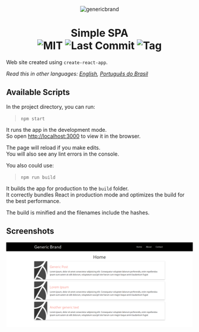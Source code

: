 <p align="center">
  <img src='https://github.com/rob-ec/poketimes/blob/master/public/favicon.ico' alt='genericbrand' />
</p>
<h1 align="center">Simple SPA<br/>
  <img src="https://img.shields.io/github/license/rob-ec/genericbrand-spa" alt="MIT"/>
  <img src="https://img.shields.io/github/last-commit/rob-ec/genericbrand-spa" alt="Last Commit"/>
  <img src="https://img.shields.io/github/v/tag/rob-ec/genericbrand-spa?include_prereleases" alt="Tag"/>
</h1>

Web site created using `create-react-app`.  

*Read this in other languages: [English](README.md), [Português do Brasil](README.pt-BR.md)*  

Available Scripts
---
In the project directory, you can run:  

> `npm start`

It runs the app in the development mode.  
So open [http://localhost:3000](http://localhost:3000) to view it in the browser.  

The page will reload if you make edits.  
You will also see any lint errors in the console.  

You also could use:  

> `npm run build`

It builds the app for production to the `build` folder.  
It correctly bundles React in production mode and optimizes the build for the best performance.  

The build is minified and the filenames include the hashes.  

Screenshots
---
![Screenshot](https://github.com/rob-ec/genericbrand-spa/blob/master/preview/screenshot.png)
